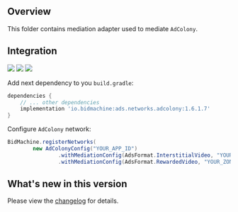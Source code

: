 ## Overview

This folder contains mediation adapter used to mediate `AdColony`.

## Integration

[<img src="https://img.shields.io/badge/Min%20SDK%20version-1.6.1-brightgreen">](https://github.com/bidmachine/BidMachine-Android-SDK)
[<img src="https://img.shields.io/badge/Network%20Adapter%20version-1.6.1.7-brightgreen">](https://artifactory.bidmachine.io/bidmachine/io/bidmachine/ads.networks.adcolony/1.6.1.7/)
[<img src="https://img.shields.io/badge/Network%20version-4.3.0-blue">](https://github.com/AdColony/AdColony-Android-SDK)

Add next dependency to you `build.gradle`:

```groovy
dependencies {
    // ... other dependencies
    implementation 'io.bidmachine:ads.networks.adcolony:1.6.1.7'
}
```

Configure `AdColony` network:

```java
BidMachine.registerNetworks(
        new AdColonyConfig("YOUR_APP_ID")
                .withMediationConfig(AdsFormat.InterstitialVideo, "YOUR_ZONE_ID")
                .withMediationConfig(AdsFormat.RewardedVideo, "YOUR_ZONE_ID"));
```

## What's new in this version

Please view the [changelog](CHANGELOG.md) for details.